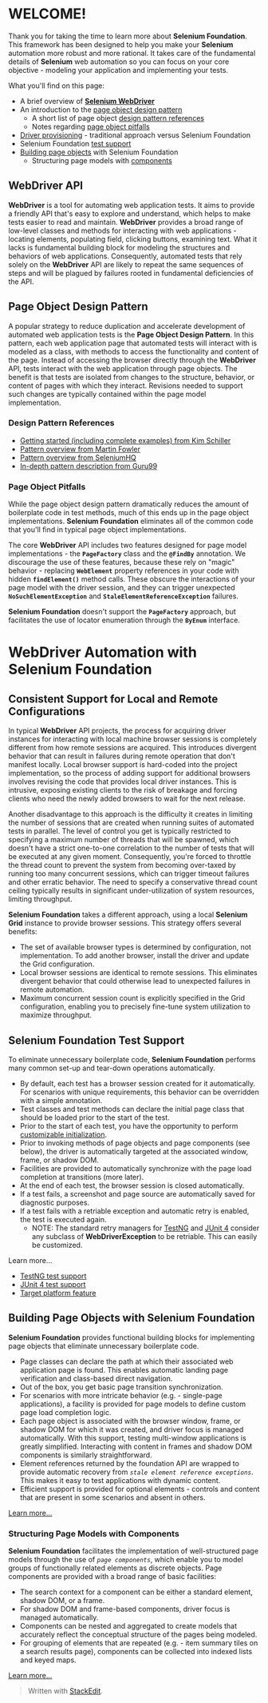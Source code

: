 # WELCOME!

Thank you for taking the time to learn more about **Selenium Foundation**. This framework has been designed to help you make your **Selenium** automation more robust and more rational. It takes care of the fundamental details of **Selenium** web automation so you can focus on your core objective - modeling your application and implementing your tests.

What you'll find on this page:

* A brief overview of [**Selenium WebDriver**](#webdriver-api)
* An introduction to the [page object design pattern](#page-object-design-pattern)
  * A short list of page object [design pattern references](#design-pattern-references)
  * Notes regarding [page object pitfalls](#page-object-pitfalls)
* [Driver provisioning](#consistent-support-for-local-and-remote-configurations) - traditional approach versus Selenium Foundation
* Selenium Foundation [test support](#selenium-foundation-test-support)
* [Building page objects](#building-page-objects-with-selenium-foundation) with Selenium Foundation
  * Structuring page models with [components](#structuring-page-models-with-components)

## WebDriver API

**WebDriver** is a tool for automating web application tests. It aims to provide a friendly API that's easy to explore and understand, which helps to make tests easier to read and maintain. **WebDriver** provides a broad range of low-level classes and methods for interacting with web applications - locating elements, populating field, clicking buttons, examining text. What it lacks is fundamental building block for modeling the structures and behaviors of web applications. Consequently, automated tests that rely solely on the **WebDriver** API are likely to repeat the same sequences of steps and will be plagued by failures rooted in fundamental deficiencies of the API.

## Page Object Design Pattern

A popular strategy to reduce duplication and accelerate development of automated web application tests is the **Page Object Design Pattern**. In this pattern, each web application page that automated tests will interact with is modeled as a class, with methods to access the functionality and content of the page. Instead of accessing the browser directly through the **WebDriver** API, tests interact with the web application through page objects. The benefit is that tests are isolated from changes to the structure, behavior, or content of pages with which they interact. Revisions needed to support such changes are typically contained within the page model implementation.

### Design Pattern References

* [Getting started (including complete examples) from Kim Schiller](https://www.pluralsight.com/guides/getting-started-with-page-object-pattern-for-your-selenium-tests)
* [Pattern overview from Martin Fowler](https://martinfowler.com/bliki/PageObject.html)
* [Pattern overview from SeleniumHQ](https://github.com/SeleniumHQ/selenium/wiki/PageObjects)
* [In-depth pattern description from Guru99](https://www.guru99.com/page-object-model-pom-page-factory-in-selenium-ultimate-guide.html)

### Page Object Pitfalls

While the page object design pattern dramatically reduces the amount of boilerplate code in test methods, much of this ends up in the page object implementations. **Selenium Foundation** eliminates all of the common code that you'll find in typical page object implementations.

The core **WebDriver** API includes two features designed for page model implementations - the **`PageFactory`** class and the **`@FindBy`** annotation. We discourage the use of these features, because these rely on "magic" behavior - replacing **`WebElement`** property references in your code with hidden **`findElement()`** method calls. These obscure the interactions of your page model with the driver session, and they can trigger unexpected **`NoSuchElementException`** and **`StaleElementReferenceException`** failures.

**Selenium Foundation** doesn't support the **`PageFactory`** approach, but facilitates the use of locator enumeration through the **`ByEnum`** interface.

# WebDriver Automation with Selenium Foundation

## Consistent Support for Local and Remote Configurations

In typical **WebDriver** API projects, the process for acquiring driver instances for interacting with local machine browser sessions is completely different from how remote sessions are acquired. This introduces divergent behavior that can result in failures during remote operation that don't manifest locally. Local browser support is hard-coded into the project implementation, so the process of adding support for additional browsers involves revising the code that provides local driver instances. This is intrusive, exposing existing clients to the risk of breakage and forcing clients who need the newly added browsers to wait for the next release.

Another disadvantage to this approach is the difficulty it creates in limiting the number of sessions that are created when running suites of automated tests in parallel. The level of control you get is typically restricted to specifying a maximum number of threads that will be spawned, which doesn't have a strict one-to-one correlation to the number of tests that will be executed at any given moment. Consequently, you're forced to throttle the thread count to prevent the system from becoming over-taxed by running too many concurrent sessions, which can trigger timeout failures and other erratic behavior. The need to specify a conservative thread count ceiling typically results in significant under-utilization of system resources, limiting throughput.

**Selenium Foundation** takes a different approach, using a local **Selenium Grid** instance to provide browser sessions. This strategy offers several benefits:

*   The set of available browser types is determined by configuration, not implementation. To add another browser, install the driver and update the Grid configuration.
*   Local browser sessions are identical to remote sessions. This eliminates divergent behavior that could otherwise lead to unexpected failures in remote automation.
*   Maximum concurrent session count is explicitly specified in the Grid configuration, enabling you to precisely fine-tune system utilization to maximize throughput. 

## Selenium Foundation Test Support

To eliminate unnecessary boilerplate code, **Selenium Foundation** performs many common set-up and tear-down operations automatically.

*   By default, each test has a browser session created for it automatically. For scenarios with unique requirements, this behavior can be overridden with a simple annotation.
*   Test classes and test methods can declare the initial page class that should be loaded prior to the start of the test.
*   Prior to the start of each test, you have the opportunity to perform [customizable initialization](TargetPlatformFeature.md).
*   Prior to invoking methods of page objects and page components (see below), the driver is automatically targeted at the associated window, frame, or shadow DOM.
*   Facilities are provided to automatically synchronize with the page load completion at transitions (more later).
*   At the end of each test, the browser session is closed automatically.
*   If a test fails, a screenshot and page source are automatically saved for diagnostic purposes.
*   If a test fails with a retriable exception and automatic retry is enabled, the test is executed again.
    *   NOTE: The standard retry managers for [TestNG](https://github.com/sbabcoc/Selenium-Foundation/blob/master/src/main/java/com/nordstrom/automation/selenium/support/RetryAnalyzer.java) and [JUnit 4](https://github.com/sbabcoc/Selenium-Foundation/blob/master/src/main/java/com/nordstrom/automation/selenium/junit/RetryAnalyzer.java) consider any subclass of **WebDriverException** to be retriable. This can easily be customized.

Learn more...
* [TestNG test support](TestNGSupport.md)
* [JUnit 4 test support](JUnit4Support.md)
* [Target platform feature](TargetPlatformFeature.md)

## Building Page Objects with Selenium Foundation

**Selenium Foundation** provides functional building blocks for implementing page objects that eliminate unnecessary boilerplate code.

*   Page classes can declare the path at which their associated web application page is found. This enables automatic landing page verification and class-based direct navigation.
*   Out of the box, you get basic page transition synchronization. 
*   For scenarios with more intricate behavior (e.g. - single-page applications), a facility is provided for page models to define custom page load completion logic.
*   Each page object is associated with the browser window, frame, or shadow DOM for which it was created, and driver focus is managed automatically. With this support, testing multi-window applications is greatly simplified. Interacting with content in frames and shadow DOM components is similarly straightforward.
*   Element references returned by the foundation API are wrapped to provide automatic recovery from _`stale element reference exceptions`_. This makes it easy to test applications with dynamic content.
*   Efficient support is provided for optional elements - controls and content that are present in some scenarios and absent in others.

[Learn more...](BuildingPageObjects.md)

### Structuring Page Models with Components

**Selenium Foundation** facilitates the implementation of well-structured page models through the use of _`page components`_, which enable you to model groups of functionally related elements as discrete objects. Page components are provided with a broad range of basic facilities:

*   The search context for a component can be either a standard element, shadow DOM, or a frame.
*   For shadow DOM and frame-based components, driver focus is managed automatically. 
*   Components can be nested and aggregated to create models that accurately reflect the conceptual structure of the pages being modeled.
*   For grouping of elements that are repeated (e.g. - item summary tiles on a search results page), components can be collected into indexed lists and keyed maps.

[Learn more...](PageComponents.md)

> Written with [StackEdit](https://stackedit.io/).
